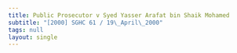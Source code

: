 ```yaml
---
title: Public Prosecutor v Syed Yasser Arafat bin Shaik Mohamed
subtitle: "[2000] SGHC 61 / 19\_April\_2000"
tags: null
layout: single
---
```


